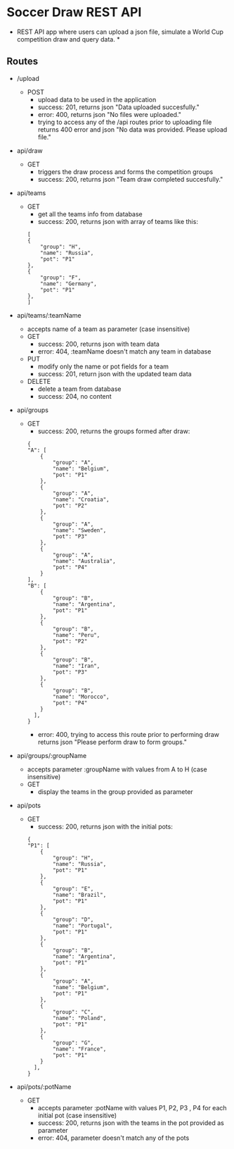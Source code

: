 # Soccer Draw REST API #

* REST API app where users can upload a json file, simulate a World Cup competition draw and query data. *

## Routes ##

* /upload
  * POST
    - upload data to be used in the application
    - success: 201, returns json "Data uploaded succesfully."
    - error: 400, returns json "No files were uploaded."
    - trying to access any of the /api routes prior to uploading file returns 400 error and json "No data was provided. Please upload file."
* api/draw
  * GET
    - triggers the draw process and forms the competition groups
    - success: 200, returns json "Team draw completed succesfully."
* api/teams
  * GET
    - get all the teams info from database
    - success: 200, returns json with array of teams like this:
    ```
    [
    {
        "group": "H",
        "name": "Russia",
        "pot": "P1"
    },
    {
        "group": "F",
        "name": "Germany",
        "pot": "P1"
    },  
    ]    
    ```
* api/teams/:teamName
  - accepts name of a team as parameter (case insensitive)
  * GET
    - success: 200, returns json with team data
    - error: 404, :teamName doesn't match any team in database
  * PUT
    - modify only the name or pot fields for a team
    - success: 201, return json with the updated team data
  * DELETE
    - delete a team from database
    - success: 204, no content
* api/groups
  * GET
    - success: 200, returns the groups formed after draw:
    ```
    {
    "A": [
        {
            "group": "A",
            "name": "Belgium",
            "pot": "P1"
        },
        {
            "group": "A",
            "name": "Croatia",
            "pot": "P2"
        },
        {
            "group": "A",
            "name": "Sweden",
            "pot": "P3"
        },
        {
            "group": "A",
            "name": "Australia",
            "pot": "P4"
        }
    ],
    "B": [
        {
            "group": "B",
            "name": "Argentina",
            "pot": "P1"
        },
        {
            "group": "B",
            "name": "Peru",
            "pot": "P2"
        },
        {
            "group": "B",
            "name": "Iran",
            "pot": "P3"
        },
        {
            "group": "B",
            "name": "Morocco",
            "pot": "P4"
        }
      ],
    }
    ```
    - error: 400, trying to access this route prior to performing draw returns json "Please perform draw to form groups."
* api/groups/:groupName
  - accepts parameter :groupName with values from A to H (case insensitive)
  * GET
    - display the teams in the group provided as parameter
* api/pots
  * GET
    - success: 200, returns json with the initial pots:
    ```
    {
    "P1": [
        {
            "group": "H",
            "name": "Russia",
            "pot": "P1"
        },
        {
            "group": "E",
            "name": "Brazil",
            "pot": "P1"
        },
        {
            "group": "D",
            "name": "Portugal",
            "pot": "P1"
        },
        {
            "group": "B",
            "name": "Argentina",
            "pot": "P1"
        },
        {
            "group": "A",
            "name": "Belgium",
            "pot": "P1"
        },
        {
            "group": "C",
            "name": "Poland",
            "pot": "P1"
        },
        {
            "group": "G",
            "name": "France",
            "pot": "P1"
        }
      ],
    }
    ```

* api/pots/:potName
  * GET
    - accepts parameter :potName with values P1, P2, P3 , P4 for each initial pot (case insensitive)
    - success: 200, returns json with the teams in the pot provided as parameter
    - error: 404, parameter doesn't match any of the pots
